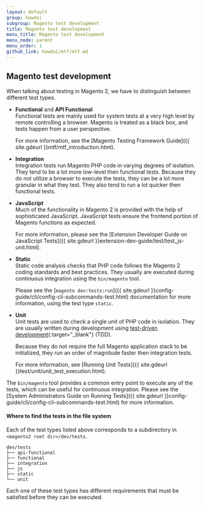 ```yaml
---
layout: default
group: howdoi
subgroup: Magento test development
title: Magento test development
menu_title: Magento test development
menu_node: parent
menu_order: 1
github_link: howdoi/mtf/mtf.md
---
```


## Magento test development

When talking about testing in Magento 2, we have to distinguish between different test types.

* **Functional** and **API Functional**  
  Functional tests are mainly used for system tests at a very high level by remote controlling a browser. Magento is treated as a black box, and tests happen from a user perspective.  

  For more information, see the [Magento Testing Framework Guide]({{ site.gdeurl }}mtf/mtf_introduction.html).
* **Integration**  
  Integration tests run Magento PHP code in varying degrees of isolation. They tend to be a lot more low-level then functional tests. Because they do not utilize a browser to execute the tests, they can be a lot more granular in what they test. They also tend to run a lot quicker then functional tests.
* **JavaScript**  
  Much of the functionality in Magento 2 is provided with the help of sophisticated JavaScript. JavaScript tests ensure the frontend portion of Magento functions as expected.  

  For more information, please see the [Extension Developer Guide on JavaScript Tests]({{ site.gdeurl }}extension-dev-guide/test/test_js-unit.html).
* **Static**  
  Static code analysis checks that PHP code follows the Magento 2 coding standards and best practices. They usually are executed during continuous integration using the `bin/magento` tool. 

  Please see the [`magento dev:tests:run`]({{ site.gdeurl }}config-guide/cli/config-cli-subcommands-test.html) documentation for more information, using the test type `static`. 
* **Unit**  
  Unit tests are used to check a single unit of PHP code in isolation. They are usually written during development using [test-driven development](https://en.wikipedia.org/wiki/Test-driven_development){:target="_blank"} (TDD).  

  Because they do not require the full Magento application stack to be initialized, they run an order of magnitude faster then integration tests.  

  For more information, see [Running Unit Tests]({{ site.gdeurl }}test/unit/unit_test_execution.html).

The `bin/magento` tool provides a common entry point to execute any of the tests, which can be useful for continuous integration. Please see the [System Administrators Guide on Running Tests]({{ site.gdeurl }}config-guide/cli/config-cli-subcommands-test.html) for more information. 

#### Where to find the tests in the file system

Each of the test types listed above corresponds to a subdirectory in `<magento2 root dir>/dev/tests`.

    dev/tests  
    ├── api-functional  
    ├── functional  
    ├── integration  
    ├── js  
    ├── static  
    └── unit  

Each one of these test types has different requirements that must be satisfied before they can be executed.  
